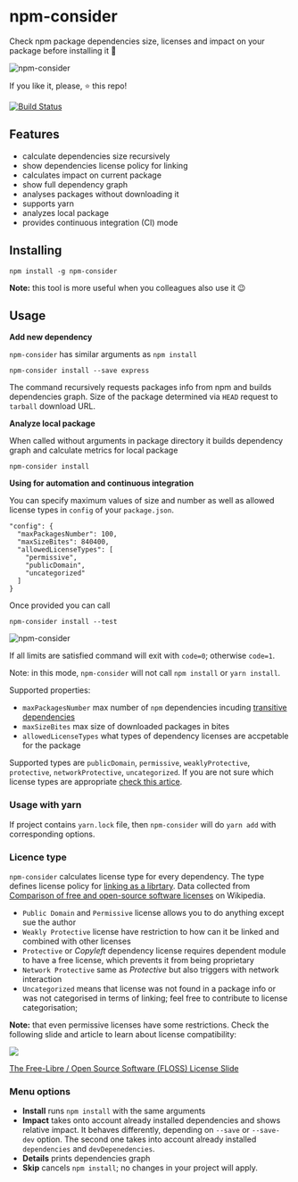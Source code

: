 # npm-consider

Check npm package dependencies size, licenses and impact on your package before installing it 🤔

![npm-consider](https://i.imgur.com/eAQPbHL.gif)

If you like it, please, ⭐️ this repo!

[![Build Status](https://travis-ci.org/delfrrr/npm-consider.svg?branch=master)](https://travis-ci.org/delfrrr/npm-consider)


## Features

* calculate dependencies size recursively
* show dependencies license policy for linking
* calculates impact on current package
* show full dependency graph
* analyses packages without downloading it
* supports yarn
* analyzes local package
* provides continuous integration (CI) mode


## Installing

```
npm install -g npm-consider
```
**Note:** this tool is more useful when you colleagues also use it 😉
## Usage

**Add new dependency**

`npm-consider` has similar arguments as `npm install`

```
npm-consider install --save express
```
The command recursively requests packages info from npm and builds dependencies graph. Size of the package determined via `HEAD` request to `tarball` download URL.

**Analyze local package**

When called without arguments in package directory it builds dependency graph and calculate metrics for local package

```
npm-consider install
```

**Using for automation and continuous integration**

You can specify maximum values of size and number as well as allowed license types in `config` of your `package.json`.

```
"config": {
  "maxPackagesNumber": 100,
  "maxSizeBites": 840400,
  "allowedLicenseTypes": [
    "permissive",
    "publicDomain",
    "uncategorized"
  ]
}
```

Once provided you can call

```
npm-consider install --test
```

![npm-consider](https://i.imgur.com/eo4HbDb.gif)

If all limits are satisfied command will exit with `code=0`; otherwise `code=1`.

Note: in this mode, `npm-consider` will not call `npm install` or `yarn install`.

Supported properties:

 * `maxPackagesNumber` max number of `npm` dependencies incuding [transitive dependencies](https://en.wikipedia.org/wiki/Transitive_dependency)
 * `maxSizeBites` max size of downloaded packages in bites
 * `allowedLicenseTypes` what types of dependency licenses are accpetable for the package

Supported types are `publicDomain`, `permissive`, `weaklyProtective`, `protective`, `networkProtective`, `uncategorized`.
If you are not sure which license types are appropriate [check this artice](https://medium.com/@vovabilonenko/licenses-of-npm-dependencies-bacaa00c8c65).

### Usage with yarn

If project contains `yarn.lock` file, then `npm-consider` will do `yarn add` with corresponding options.

### Licence type

`npm-consider` calculates license type for every dependency. The type defines license policy for [linking as a librtary](https://en.wikipedia.org/wiki/Library_(computing)#Linking). Data collected from [Comparison of free and open-source software licenses](https://en.wikipedia.org/wiki/Comparison_of_free_and_open-source_software_licenses) on Wikipedia.

 * `Public Domain` and `Permissive` license allows you to do anything except sue the author
 * `Weakly Protective` license have restriction to how can it be linked and combined with other licenses
 * `Protective` or *Copyleft* dependency license requires dependent module to have a free license, which prevents it from being proprietary
 * `Network Protective` same as *Protective* but also triggers with network interaction
 * `Uncategorized` means that license was not found in a package info or was not categorised in terms of linking; feel free to contribute to license categorisation;

**Note:** that even permissive licenses have some restrictions. Check the following slide and article to learn about license compatibility:

![](https://www.dwheeler.com/essays/floss-license-slide-image.png)

[The Free-Libre / Open Source Software (FLOSS) License Slide](https://www.dwheeler.com/essays/floss-license-slide.html)

### Menu options


* **Install** runs `npm install` with the same arguments
* **Impact** takes onto account already installed dependencies and shows relative impact. It behaves differently, depending on `--save` or `--save-dev` option. The second one takes into account already installed `dependencies` and `devDepenedencies`.
* **Details** prints dependencies graph
* **Skip** cancels `npm install`; no changes in your project will apply.
